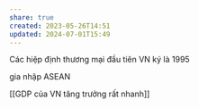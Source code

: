 ```yaml
---
share: true
created: 2023-05-26T14:51
updated: 2024-07-01T15:49
---
```

Các hiệp định thương mại đầu tiên VN ký là 1995

gia nhập ASEAN 

[[GDP của VN tăng trưởng rất nhanh]]
